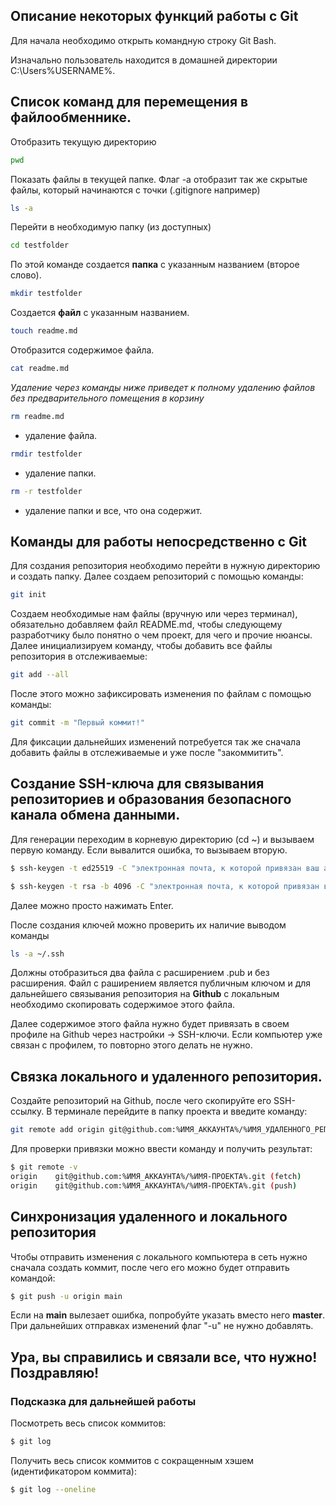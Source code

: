 ## Описание некоторых функций работы с **Git**

Для начала необходимо открыть командную строку Git Bash.

Изначально пользователь находится в домашней директории C:\Users\%USERNAME%.

## Список команд для перемещения в файлообменнике.

Отобразить текущую директорию
```bash
pwd
```

Показать файлы в текущей папке. Флаг -а отобразит так же скрытые файлы, который начинаются с точки (.gitignore например)
```bash
ls -a
```

Перейти в необходимую папку (из доступных)
```bash
cd testfolder
```

По этой команде создается **папка** с указанным названием (второе слово).
```bash
mkdir testfolder
```

Создается **файл** с указанным названием.
```bash
touch readme.md
```

Отобразится содержимое файла.
```bash
cat readme.md
```


_Удаление через команды ниже приведет к полному удалению файлов без предварительного помещения в корзину_

```bash
rm readme.md
```
- удаление файла.

```bash
rmdir testfolder
```
- удаление папки.

```bash
rm -r testfolder
```
- удаление папки и все, что она содержит.

## Команды для работы непосредственно с **Git**

Для создания репозитория необходимо перейти в нужную директорию и создать папку. Далее создаем репозиторий с помощью команды:
```bash
git init
```
Создаем необходимые нам файлы (вручную или через терминал), обязательно добавляем файл README.md, чтобы следующему разработчику было понятно о чем проект, для чего и прочие нюансы.
Далее инициализируем команду, чтобы добавить все файлы репозитория в отслеживаемые:
```bash
git add --all
```
После этого можно зафиксировать изменения по файлам с помощью команды:
```bash
git commit -m "Первый коммит!"
```
Для фиксации дальнейших изменений потребуется так же сначала добавить файлы в отслеживаемые и уже после "закоммитить".

## Создание SSH-ключа для связывания репозиториев и образования безопасного канала обмена данными.

Для генерации переходим в корневую директорию (cd ~) и вызываем первую команду. Если вывалится ошибка, то вызываем вторую.

```bash
$ ssh-keygen -t ed25519 -C "электронная почта, к которой привязан ваш аккаунт на GitHub" 
```


```bash
$ ssh-keygen -t rsa -b 4096 -C "электронная почта, к которой привязан ваш аккаунт на GitHub" 
```

Далее можно просто нажимать Enter.

После создания ключей можно проверить их наличие выводом команды 
```bash
ls -a ~/.ssh  
```
Должны отобразиться два файла с расширением .pub и без расширения. Файл с раширением является публичным ключом и для дальнейшего связывания репозитория на **Github** с локальным необходимо скопировать содержимое этого файла.

Далее содержимое этого файла нужно будет привязать в своем профиле на Github через настройки -> SSH-ключи.
Если компьютер уже связан с профилем, то повторно этого делать не нужно.

## Связка локального и удаленного репозитория.

Создайте репозиторий на Github, после чего скопируйте его SSH-ссылку. В терминале перейдите в папку проекта и введите команду:

```bash
git remote add origin git@github.com:%ИМЯ_АККАУНТА%/%ИМЯ_УДАЛЕННОГО_РЕПОЗИТОРИЯ%
```

Для проверки привязки можно ввести команду и получить результат:

```bash
$ git remote -v
origin    git@github.com:%ИМЯ_АККАУНТА%/%ИМЯ-ПРОЕКТА%.git (fetch)
origin    git@github.com:%ИМЯ_АККАУНТА%/%ИМЯ-ПРОЕКТА%.git (push) 
```

## Синхронизация удаленного и локального репозитория

Чтобы отправить изменения с локального компьютера в сеть нужно сначала создать коммит, после чего его можно будет отправить командой:

```bash
$ git push -u origin main
```

Если на **main** вылезает ошибка, попробуйте указать вместо него **master**. При дальнейших отправках изменений флаг "-u" не нужно добавлять.

## Ура, вы справились и связали все, что нужно! Поздравляю!

### Подсказка для дальнейшей работы

Посмотреть весь список коммитов:
```bash
$ git log
```
Получить весь список коммитов с сокращенным хэшем (идентификатором коммита):
```bash
$ git log --oneline
```